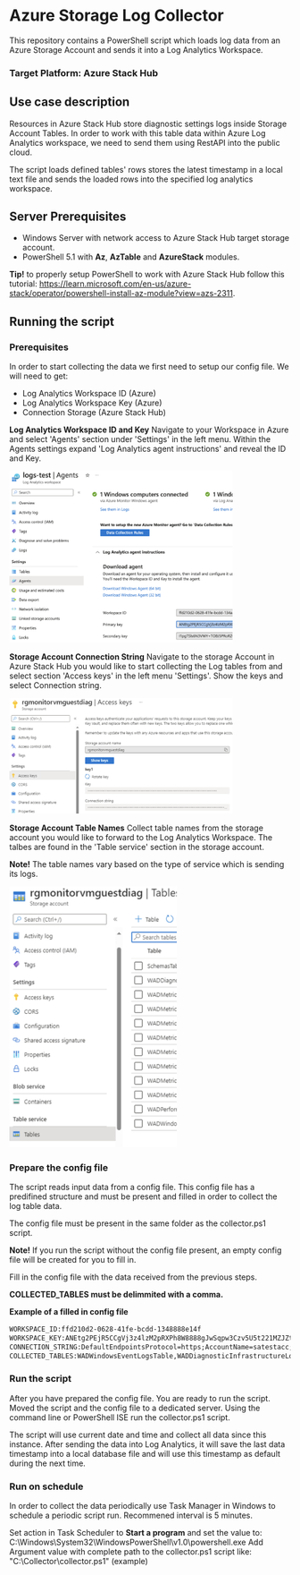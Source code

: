 # Azure Storage Log Collector
This repository contains a PowerShell script which loads log data from an Azure Storage Account and sends it into a Log Analytics Workspace.

### Target Platform: Azure Stack Hub

## Use case description
Resources in Azure Stack Hub store diagnostic settings logs inside Storage Account Tables. In order to work with this table data within Azure Log Analytics workspace, we need to send them using RestAPI into the public cloud.

The script loads defined tables' rows stores the latest timestamp in a local text file and sends the loaded rows into the specified log analytics workspace.

## Server Prerequisites
- Windows Server with network access to Azure Stack Hub target storage account.
- PowerShell 5.1 with **Az**, **AzTable** and **AzureStack** modules.

**Tip!** to properly setup PowerShell to work with Azure Stack Hub follow this tutorial: https://learn.microsoft.com/en-us/azure-stack/operator/powershell-install-az-module?view=azs-2311.

## Running the script
### Prerequisites
In order to start collecting the data we first need to setup our config file.
We will need to get:
- Log Analytics Workspace ID (Azure)
- Log Analytics Workspace Key (Azure)
- Connection Storage (Azure Stack Hub)
  
**Log Analytics Workspace ID and Key**
Navigate to your Workspace in Azure and select 'Agents' section under 'Settings' in the left menu. Within the Agents settings expand 'Log Analytics agent instructions' and reveal the ID and Key.

<img src="pictures/workspace_info.png" width="400">

**Storage Account Connection String**
Navigate to the storage Account in Azure Stack Hub you would like to start collecting the Log tables from and select section 'Access keys' in the left menu 'Settings'. Show the keys and select Connection string.

<img src="pictures/access_keys.png" width="400">

**Storage Account Table Names**
Collect table names from the storage account you would like to forward to the Log Analytics Workspace. The talbes are found in the 'Table service' section in the storage account.

**Note!** The table names vary based on the type of service which is sending its logs.

<img src="pictures/table_service.png" width="300">

### Prepare the config file
The script reads input data from a config file. This config file has a predifined structure and must be present and filled in order to collect the log table data.

The config file must be present in the same folder as the collector.ps1 script.

**Note!** If you run the script without the config file present, an empty config file will be created for you to fill in.

Fill in the config file with the data received from the previous steps.

**COLLECTED_TABLES must be delimmited with a comma.**

**Example of a filled in config file**
```
WORKSPACE_ID:ffd210d2-0628-41fe-bcdd-1348888e14f
WORKSPACE_KEY:ANEtg2PEjR5CCgVj3z4lzM2pRXPh8W8888gJwSqpw3Czv5U5t221MZJZtHRSpui4qyaV0elS398oZzmdHcwvhQ==
CONNECTION_STRING:DefaultEndpointsProtocol=https;AccountName=satestacc;AccountKey=cmzbs/Z2jjlidncaa5EYRNi0oXyXhN+f52iJ/0/TlYSz4Jn+n/AbIGaxv/vK43apUV7Yj+ASt/OUrwA==;EndpointSuffix=core.windows.net
COLLECTED_TABLES:WADWindowsEventLogsTable,WADDiagnosticInfrastructureLogsTable,WADPerformanceCountersTable
```
### Run the script
After you have prepared the config file. You are ready to run the script. Moved the script and the config file to a dedicated server. Using the command line or PowerShell ISE run the collector.ps1 script.

The script will use current date and time and collect all data since this instance. After sending the data into Log Analytics, it will save the last data timestamp into a local database file and will use this timestamp as default during the next time.

### Run on schedule
In order to collect the data periodically use Task Manager in Windows to schedule a periodic script run.
Recommened interval is 5 minutes.

Set action in Task Scheduler to **Start a program** and set the value to: C:\Windows\System32\WindowsPowerShell\v1.0\powershell.exe Add Argument value with complete path to the collector.ps1 script like: "C:\Collector\collector.ps1" (example)